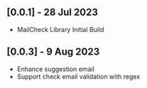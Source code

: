 ## [0.0.1] - 28 Jul 2023

* MailCheck Library Initial Build

## [0.0.3] - 9 Aug 2023
* Enhance suggestion email
* Support check email validation with regex 